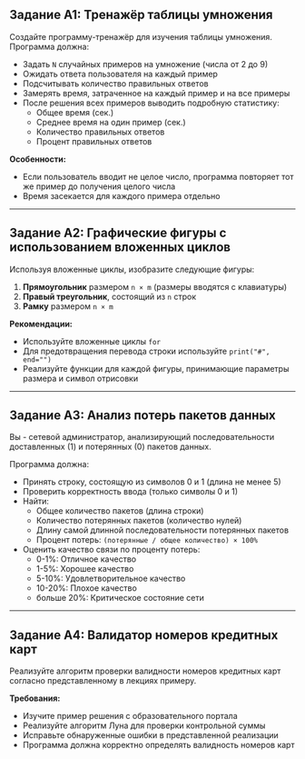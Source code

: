 ## Задание A1: Тренажёр таблицы умножения

Создайте программу-тренажёр для изучения таблицы умножения. Программа должна:

- Задать `N` случайных примеров на умножение (числа от 2 до 9)
- Ожидать ответа пользователя на каждый пример
- Подсчитывать количество правильных ответов
- Замерять время, затраченное на каждый пример и на все примеры
- После решения всех примеров выводить подробную статистику:
  - Общее время (сек.)
  - Среднее время на один пример (сек.)
  - Количество правильных ответов
  - Процент правильных ответов

**Особенности:**
- Если пользователь вводит не целое число, программа повторяет тот же пример до получения целого числа
- Время засекается для каждого примера отдельно

---

## Задание A2: Графические фигуры с использованием вложенных циклов

Используя вложенные циклы, изобразите следующие фигуры:

1. **Прямоугольник** размером `n × m` (размеры вводятся с клавиатуры)
2. **Правый треугольник**, состоящий из `n` строк  
3. **Рамку** размером `n × m`

**Рекомендации:**
- Используйте вложенные циклы `for`
- Для предотвращения перевода строки используйте `print("#", end="")`
- Реализуйте функции для каждой фигуры, принимающие параметры размера и символ отрисовки

---

## Задание A3: Анализ потерь пакетов данных

Вы - сетевой администратор, анализирующий последовательности доставленных (1) и потерянных (0) пакетов данных.

Программа должна:

- Принять строку, состоящую из символов 0 и 1 (длина не менее 5)
- Проверить корректность ввода (только символы 0 и 1)
- Найти:
  - Общее количество пакетов (длина строки)
  - Количество потерянных пакетов (количество нулей)
  - Длину самой длинной последовательности потерянных пакетов
  - Процент потерь: `(потерянные / общее количество) × 100%`
- Оценить качество связи по проценту потерь:
  - 0-1%: Отличное качество
  - 1-5%: Хорошее качество  
  - 5-10%: Удовлетворительное качество
  - 10-20%: Плохое качество
  - больше 20%: Критическое состояние сети

---

## Задание A4: Валидатор номеров кредитных карт

Реализуйте алгоритм проверки валидности номеров кредитных карт согласно представленному в лекциях примеру.

**Требования:**
- Изучите пример решения с образовательного портала
- Реализуйте алгоритм Луна для проверки контрольной суммы
- Исправьте обнаруженные ошибки в представленной реализации
- Программа должна корректно определять валидность номеров карт
